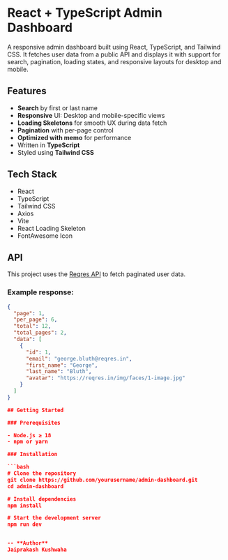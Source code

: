 # React + TypeScript Admin Dashboard

A responsive admin dashboard built using React, TypeScript, and Tailwind CSS. It fetches user data from a public API and displays it with support for search, pagination, loading states, and responsive layouts for desktop and mobile.

## Features

- **Search** by first or last name
- **Responsive** UI: Desktop and mobile-specific views
- **Loading Skeletons** for smooth UX during data fetch
- **Pagination** with per-page control
- **Optimized with memo** for performance
- Written in **TypeScript**
- Styled using **Tailwind CSS**

## Tech Stack

- React
- TypeScript
- Tailwind CSS
- Axios
- Vite
- React Loading Skeleton
- FontAwesome Icon

## API

This project uses the [Reqres API](https://reqres.in/api/users) to fetch paginated user data.

### Example response:

````json
{
  "page": 1,
  "per_page": 6,
  "total": 12,
  "total_pages": 2,
  "data": [
    {
      "id": 1,
      "email": "george.bluth@reqres.in",
      "first_name": "George",
      "last_name": "Bluth",
      "avatar": "https://reqres.in/img/faces/1-image.jpg"
    }
  ]
}

## Getting Started

### Prerequisites

- Node.js ≥ 18
- npm or yarn

### Installation

```bash
# Clone the repository
git clone https://github.com/yourusername/admin-dashboard.git
cd admin-dashboard

# Install dependencies
npm install

# Start the development server
npm run dev


-- **Author**
Jaiprakash Kushwaha

````
